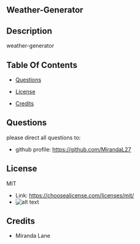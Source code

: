 ## Weather-Generator
  ## Description
  weather-generator

  ## Table Of Contents
  
  
  
  
  * [Questions](#Questions)
  * [License](#License)
  
  
  * [Credits](#Credits)
  

  

  

  

  

  ## Questions
  please direct all questions to:
  * github profile: https://github.com/MirandaL27
  

  
  ## License
  MIT 
  * Link: https://choosealicense.com/licenses/mit/
  * ![alt text](https://img.shields.io/static/v1?label=license&message=MIT&color=brightgreen)
  

  

  

  ## Credits
  * Miranda Lane
  

